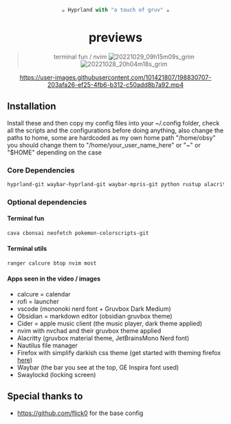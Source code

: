 <div align="justify">
<div align="center">

```ocaml
☕ Hyprland with "a touch of gruv" ☕
```
# previews
>terminal fun / nvim
![20221029_09h15m09s_grim](https://user-images.githubusercontent.com/101421807/198831001-70a8b56d-28f6-4992-b2cd-1e0da364f91e.png)
![20221028_20h04m18s_grim](https://user-images.githubusercontent.com/101421807/198834048-ff903f9b-ceaf-4ed0-ba49-8e4c79efc54c.png)
</div>
</div>

<div align="justify">
<div align="center">

https://user-images.githubusercontent.com/101421807/198830707-203afa26-ef25-4fb6-b312-c50add8b7a92.mp4
</div>
</div>

## Installation
Install these and then copy my config files into your ~/.config folder, check all the scripts and the configurations before doing anything, also change the paths to home, some are hardcoded as my own home path "/home/obsy" you should change them to "/home/your_user_name_here" or "~" or "$HOME" depending on the case
### Core Dependencies

```bash
hyprland-git waybar-hyprland-git waybar-mpris-git python rustup alacritty fish rofi xdg-desktop-portal-wlr swaylockd grim slurp mako wl-clipboard swaylock-effects-git papirus-folders papirus-icon-theme swww-git nerd-fonts-complete
```
### Optional dependencies
#### Terminal fun
```Bash
cava cbonsai neofetch pokemon-colorscripts-git
```
#### Terminal utils 
```Bash
ranger calcure btop nvim most 
```
#### Apps seen in the video / images
- calcure = calendar 
- rofi = launcher 
- vscode (mononoki nerd font + Gruvbox Dark Medium)
- Obsidian = markdown editor (obsidian gruvbox theme)
- Cider = apple music client (the music player, dark theme applied)
- nvim with nvchad and their gruvbox theme applied
- Alacritty (gruvbox material theme, JetBrainsMono Nerd font)
- Nautilus file manager
- Firefox with simplify darkish css theme (get started with theming firefox [here](https://www.reddit.com/r/FirefoxCSS/wiki/index/tutorials/))
- Waybar (the bar you see at the top, GE Inspira font used)
- Swaylockd (locking screen)

## Special thanks to 
- https://github.com/flick0 for the base config

